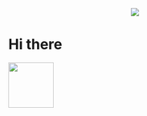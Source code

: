 <p align="center">
  <a href="https://skillicons.dev">
    <img src="https://skillicons.dev/icons?i=git,kubernetes,docker,c,angular,vue,laravel" />
  </a>
</p>



# Hi there

<img src="https://github.com/ebarrera2019263/GIF.git" width="90px">
